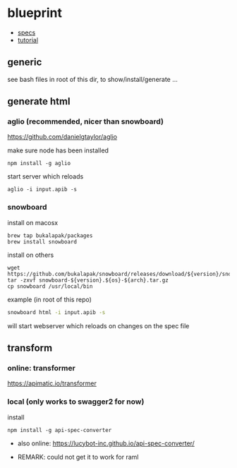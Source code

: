 
# blueprint

- [specs](https://github.com/apiaryio/api-blueprint/blob/master/API%20Blueprint%20Specification.md)
- [tutorial](https://github.com/apiaryio/api-blueprint/blob/master/Advanced%20Tutorial.md)

## generic

see bash files in root of this dir, to show/install/generate ...

## generate html 


### aglio (recommended, nicer than snowboard)

https://github.com/danielgtaylor/aglio

make sure node has been installed
```
npm install -g aglio
```

start server which reloads
```
aglio -i input.apib -s
```
### snowboard

install on macosx
```
brew tap bukalapak/packages
brew install snowboard
```
install on others
```
wget https://github.com/bukalapak/snowboard/releases/download/${version}/snowboard-${version}.${os}-${arch}.tar.gz
tar -zxvf snowboard-${version}.${os}-${arch}.tar.gz
cp snowboard /usr/local/bin
```

example (in root of this repo)
```bash
snowboard html -i input.apib -s
```
will start webserver which reloads on changes on the spec file

## transform 

### online: transformer

https://apimatic.io/transformer

### local (only  works to swagger2 for now)
 
install
```
npm install -g api-spec-converter
```

- also online: https://lucybot-inc.github.io/api-spec-converter/

- REMARK: could not get it to work for raml

